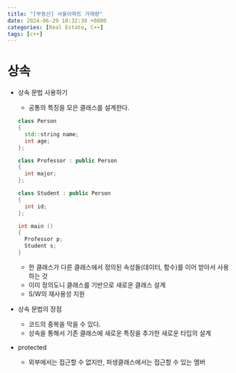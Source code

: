 ```yaml
---
title: "[부동산] 서울아파트 거래량"
date: 2024-06-29 18:32:30 +0800
categories: [Real Estate, C++]
tags: [c++]  
---
```


# 상속

- 상속 문법 사용하기

  - 공통의 특징을 모은 클래스를 설계한다.

  ```cpp
  class Person
  {
  	std::string name;
  	int age;
  };
  
  class Professor : public Person
  {
  	int major;
  };
  
  class Student : public Person
  {
  	int id;
  };
  
  int main ()
  {
  	Professor p;
  	Student s;
  }
  ```

  - 한 클래스가 다른 클래스에서 정의된 속성들(데이터, 함수)를 이어 받아서 사용하는 것
  - 이미 정의도니 클래스를 기반으로 새로운 클래스 설계
  - S/W의 재사용성 지원

- 상속 문법의 장점

  - 코드의 중복을 막을 수 있다.
  - 상속을 통해서 기존 클래스에 새로운 특징을 추가한 새로운 타입의 설계

- protected

  - 외부에서는 접근할 수 없지만, 파생클래스에서는 접근할 수 있는 멤버